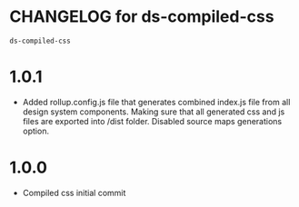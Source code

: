 # CHANGELOG for ds-compiled-css
`ds-compiled-css`

# 1.0.1
* Added rollup.config.js file that generates combined index.js file from all design system components. Making sure that all generated css and js files are exported into /dist folder. Disabled source maps generations option.
# 1.0.0
* Compiled css initial commit
